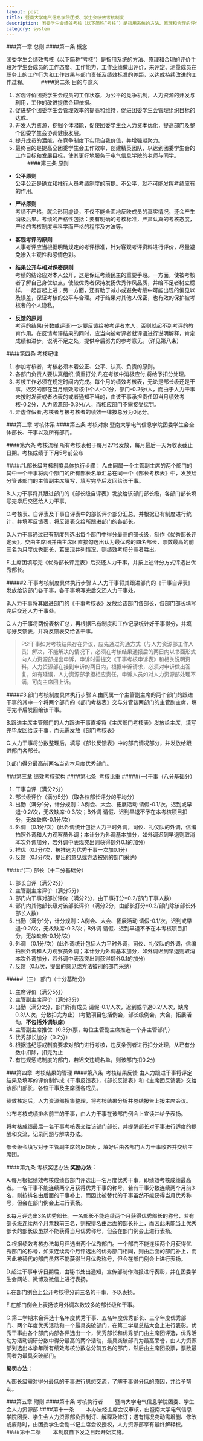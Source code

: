 ```yaml
---
layout: post
title: 暨南大学电气信息学院团委、学生会绩效考核制度
description: 团委学生会绩效考核（以下简称“考核”）是指用系统的方法、原理和合理的评价手段对学生会成员的工作态度、工作能力、工作业绩做出评价，来评定、测量成员在职务上的工作行为和工作效果与部门责任及绩效标准的差距，以达成持续改进的工作过程。
category: system
---
```


###第一章 总则
####第一条 概念

团委学生会绩效考核（以下简称“考核”）是指用系统的方法、原理和合理的评价手段对学生会成员的工作态度、工作能力、工作业绩做出评价，来评定、测量成员在职务上的工作行为和工作效果与部门责任及绩效标准的差距，以达成持续改进的工作过程。
　　
####第二条 目的与意义
1. 客观评价团委学生会成员的工作状态，为公平的竞争机制，人力资源的开发与利用，工作的改进提供合理依据。
2. 促进整个团委学生会管理效率的提高和维持，促进团委学生会管理组织目标的达成。
3. 开发人力资源，挖掘个体潜能，促使团委学生会人力资本优化，提高部门及整个团委学生会协调健康发展。
4. 提升成员的潜能，在竞争制度下实现自我价值，并增强凝聚力。
5. 最终目的是提高全团委学生会工作效率，创建精英团队，以达到团委学生会的工作目标和发展目标，使其更好地服务于电气信息学院的老师与同学。
　　
####第三条 原则

- **公平原则** 
<br />公平公正是确立和推行人员考绩制度的前提。不公平，就不可能发挥考绩应有的作用。

- **严格原则**
<br />考绩不严格，就会形同虚设，不仅不能全面地反映成员的真实情况，还会产生消极后果。考绩的严格性包括：要有明确的考核标准，严肃认真的考核态度，严格的考核制度与科学而严格的程序及方法等。

- **客观考评的原则**
<br />人事考评应当根据明确规定的考评标准，针对客观考评资料进行评价，尽量避免渗入主观性和感情色彩。

- **结果公开与相对保密原则**
<br />考绩的结论应对本人公开，这是保证考绩民主的重要手段。一方面，使被考核者了解自己身优缺点，使较优秀者保持发扬优秀作风品质，并给不足者树立榜样，一起奋起上进；另一方面，还有助于减小或避免考绩中可能出现的偏见以及误差，保证考核的公平与合理。对于结果对其他人保密，也有效的保护被考核者的个人隐私。

- **反馈的原则**
<br />考评的结果(分数或评语)一定要反馈给被考评者本人，否则就起不到考评的教育作用。在反馈考评结果的同时，应当向被考评者就评语进行说明解释，肯定成绩和进步，说明不足之处，提供今后努力的参考意见。（详见第八条）

####第四条 考核纪律
1. 参加考核者，考核必须本着公正、公平、认真、负责的原则。
2. 各部门负责人要认真组织,慎重打分,凡在考核中消极应付,将给予扣分处理。
3. 考核工作必须在规定时间内完成。每个月的绩效考核表，无论是部长级还是干事，迟交的都在当月绩效考核中个人-0.1分，部门-0.2分/人，而由于人力干事未按时发表或者收表的或者通知不当的，由该干事承担责任即当月绩效考核-0.2分，人力资源部-0.3分/人，而相应部门不需接受惩罚。
4. 弄虚作假者,考核者与被考核者的绩效一律按总分为0记分。

###第二章 考核体系
####第五条 考核对象
暨南大学电气信息学院团委学生会全体部长、干事以及所有部门。

####第六条 考核流程
所有考核表格于每月27号发放，每月最后一天为收表截止日期。考核成绩于下月5号前公布

#####1.部长级考核制度具体执行步骤：
A.由同属一个主管副主席的两个部门的其中一个干事将两个部门的所有部长名单汇总在同一个《部长考核表》中，发放给分管该部门的主管副主席填写，填写完毕后发回给该干事。

B.人力干事将其跟进部门的《部长级自评表》发放给该部门部长级，各部门部长填写完毕后交还给人力干事。

C.考核表、自评表及干事自评表中的部长评价部分汇总，并根据已有制度进行统计，并填写反馈表，将反馈表交给所跟进部门的各部长。

D.人力干事通过已有制度列选出每个部门中得分最高的部长级，制作《优秀部长评定表》，交由主席团并由主席团直接勾选出认为最优秀的四名部长，票数最高的前三名为月度优秀部长，若出现并列情况，则绩效考核分高者胜出。

E.主席团填写完《优秀部长评定表》后交还人力干事，并按上述计分方式评选出优秀部长。

#####2.干事考核制度具体执行步骤
A.人力干事将其跟进部门的《干事自评表》发放给该部门各干事，各干事填写完后交还人力干事处。

B.人力干事将其跟进部门的《干事考核表》发放给该部门各部长，各部门部长填写完后交还人力干事处。

C.人力干事将两份表格汇总，再根据已有制度和工作记录统计好干事得分，并填写好反馈表，并将反馈表交给各干事。

>PS:干事如对考核结果存在异议，应先通过沟通方式（与人力资源部工作人员）解决，不能解决的情况下，必须在考核结果通报后的两日内以书面形式向人力资源部提出申诉，申诉时需提交《干事考核申诉表》和相关说明资料。人力资源部在接到申诉的两日内，根据申诉请求，必须对申诉做出答复，如有延误，人力资源部承担相应责任。申诉人员如对人力资源部处理不满，可向主席团上诉。

#####3.部门考核制度具体执行步骤
A.由同属一个主管副主席的两个部门的跟进干事的其中一个将两个部门的《部门考核表》交与分管该两部门的主管副主席，填写完毕后发回给该干事。

B.跟进主席主管部门的人力跟进干事直接将《主席部门考核表》发放给主席，填写完毕发回给该干事，而无需发放《部门考核表》

C.人力干事将分数整理后，填写《部长反馈表》中的部门情况部分，并发放给跟进部门各部长。

D.部门得分最高前两名当选本月度优秀部门。

###第三章 绩效考核架构
####第七条  考核比重
#####(一)干事（八分基础分）
1. 干事自评（满分2分）
2. 部长级评价（满分5分）（取各位部长评分的平均分）
3. 出勤（满分1分，计分规则：A例会、大会、拓展活动  请假-0.1/次，迟到或早退-0.2/次，无故缺席-0.3/次；B外调  请假、迟到早退不予在本考核项目扣分，无故缺席-0.1分/次）
4. 外调 （0.1分/次）(此外调统计包括人力平时外调，司仪、礼仪队的外调，信编拍照外调和人力观察员外调；本计分为外调基本加分，如外调迟到早退则取消本次外调加分，若外调中表现突出则获得额外0.1的加分)
5. 推优（0.1分/次，被推选为优秀干事一次加0.1分）
6. 反馈（0.1分/次，提出的意见或方法被别的部门采纳）

#####(二) 部长（十二分基础分）
1. 部长自评（满分2分）
2. 主管副主席评价（满分5分）
3. 部门内干事对部长评价（满分2分，由干事打分*0.2/部门干事人数）
4. 部门内其他部长级对该部长评价（满分2分，由部长打分*0.2/部门除该部长外部长人数）
5. 出勤（满分1分，计分规则：A例会、大会、拓展活动  请假-0.1/次，迟到或早退-0.2/次，无故缺席-0.3/次；B外调  请假、迟到早退不予在本考核项目扣分，无故缺席-0.1分/次）
6. 外调 （0.1分/次）(此外调统计包括人力平时外调，司仪、礼仪队的外调，信编拍照外调和人力观察员外调；本计分为外调基本加分，如外调迟到早退则取消本次外调加分，若外调中表现突出则获得额外0.1的加分)
7. 反馈（0.1/次，提出的意见或方法被别的部门采纳）
 
#####（三） 部门（十分基础分）
1. 主席评价（满分5分）
2. 主管副主席评价（满分3分）
3. 出勤（满分2分，部门所有成员 请假-0.1/人次，迟到或早退0.2/人次，缺席0.3/人次，分数扣完为止）（考勤项目包括例会，部长级例会，大会，拓展活动，**不包括外调缺席**）
4. 主管副主席推优（0.3分/票，每位主管副主席推选一个非主管部门）
5. 优秀部长加分（0.2分）
6. 根据违纪惩戒制度要求对部门进行考核，违反条例者进行扣分处理，从已有分数中扣除，扣完为止
7. 有违规惩戒制度的部门，若迟交违规名单，则该部门扣0.2分

###第四章  考核结果的管理
####第八条  考核结果反馈
由人力跟进干事将评定结果及填写的评价制作成《干事反馈表》，《部长反馈表》和《主席团反馈表》交给该部门部长，各位干事及主席团各成员。

绩效核定后，人力资源部搜集整理，将考核结果分析并总结报告上报主席会议。

公布考核成绩排名前三的干事，由人力干事在该部门例会上宣读并给予表扬。

将考核成绩最后一名干事考核表交给该部门部长，并提醒部长对干事进行适度的提醒和交流，记录问题与解决办法。

部长级会填写对于主管副主席的反馈表 ，填好后由各部门人力干事收齐并交给主席团。

####第九条  考核奖惩办法
**奖励办法：**

A.每月根据绩效考核成绩各部门评选出一名月度优秀干事，即绩效考核成绩最高者。一名干事不能连续两个月获得优秀干事的称号，若有干事分数连续两个月前3名，则按排名由后面的干事补上，而因此被替代的干事虽然不能获得当月优秀称号，但会在部门例会上进行表扬。

B.每月评选出3名优秀部长。一名部长不能连续两个月获得优秀部长的称号，若有部长级连续两个月票数前三名，则按排名由后面的部长补上，而因此未能当上优秀部长的部长级虽然不能获得当月优秀称号，但会在部门例会上进行表扬。

C.根据绩效考核办法每月评选出两个优秀部门。一个部门不能连续两个月获得优秀部门的称号，如果连续两个月评选出的优秀部门相同，则由后面的部门补上，而因此被替代的部门虽然不能获得当月优秀称号，但会在部门例会上进行表扬。

D.超过干事申诉日期后，由秘书处出通知，宣传部制作海报进行表彰，并在团委学生会网站、微博及微信上进行表扬。

E.在部门例会上公开考核得分前三名的干事，予以表扬。

F.在部门例会上表扬该月外调次数较多的部长级和干事。

G.第二学期末会评选十名年度优秀干事、五名年度优秀部长、三个年度优秀部门、两个年度优秀活动和一个最具突破部门，在第二学期总结大会上进行表彰。优秀干事由各个部门内部各评选出一个，优秀部长和优秀部门由主席团评选，优秀活动为活动调研分数中得分最高的两个活动，最具突破部门为最高荣誉，由人力资源部列选出本学年所有绩效考核分数总分前五名的部门，然后由主席团投票，票数最高者为最具突破部门。

**惩罚办法：**

A.部长级需对得分最低的干事进行思想交流，了解干事得分低的原因，并给予帮助。

###第五章 附则
####第十条 考核执行者
　　暨南大学电气信息学院团委、学生会人力资源部
####第十一条
　　本办法经主席会议审核，由暨南大学电气信息学院团委、学生会人力资源部负责制订、解释及修订；遇有情况变动需增删、修改或废除时，由团委学生会副书记主席会议授权，人力资源部享有最终解释权。
####第十二条
　　本制度自下发之日起开始实施。